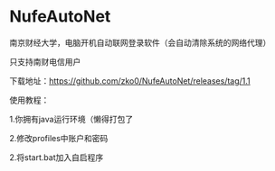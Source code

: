# NufeAutoNet
南京财经大学，电脑开机自动联网登录软件（会自动清除系统的网络代理）

只支持南财电信用户

下载地址：https://github.com/zko0/NufeAutoNet/releases/tag/1.1

使用教程：

1.你拥有java运行环境（懒得打包了

2.修改profiles中账户和密码

2.将start.bat加入自启程序
